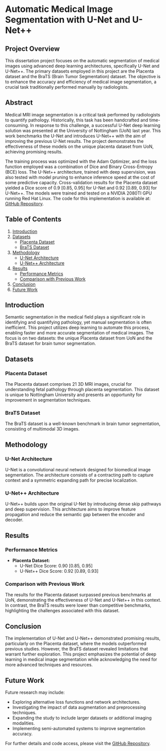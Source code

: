 # Automatic Medical Image Segmentation with U-Net and U-Net++

## Project Overview

This dissertation project focuses on the automatic segmentation of medical images using advanced deep learning architectures, specifically U-Net and U-Net++. The primary datasets employed in this project are the Placenta dataset and the BraTS (Brain Tumor Segmentation) dataset. The objective is to enhance the accuracy and efficiency of medical image segmentation, a crucial task traditionally performed manually by radiologists.

## Abstract

Medical MRI image segmentation is a critical task performed by radiologists to quantify pathology. Historically, this task has been handcrafted and time-consuming. In response to this challenge, a successful U-Net deep learning solution was presented at the University of Nottingham (UoN) last year. This work benchmarks the U-Net and introduces U-Net++ with the aim of improving the previous U-Net results. The project demonstrates the effectiveness of these models on the unique placenta dataset from UoN, achieving promising results.

The training process was optimized with the Adam Optimizer, and the loss function employed was a combination of Dice and Binary Cross-Entropy (BCE) loss. The U-Net++ architecture, trained with deep supervision, was also tested with model pruning to enhance inference speed at the cost of some predictive capacity. Cross-validation results for the Placenta dataset yielded a Dice score of 0.9 [0.85, 0.95] for U-Net and 0.92 [0.89, 0.93] for U-Net++. The models were trained and tested on a NVIDIA 2080TI GPU running Red Hat Linux. The code for this implementation is available at: [GitHub Repository](https://github.com/manuelhz/dissertation).

## Table of Contents

1. [Introduction](#introduction)
2. [Datasets](#datasets)
   - [Placenta Dataset](#placenta-dataset)
   - [BraTS Dataset](#brats-dataset)
3. [Methodology](#methodology)
   - [U-Net Architecture](#u-net-architecture)
   - [U-Net++ Architecture](#u-net++-architecture)
4. [Results](#results)
   - [Performance Metrics](#performance-metrics)
   - [Comparison with Previous Work](#comparison-with-previous-work)
5. [Conclusion](#conclusion)
6. [Future Work](#future-work)

## Introduction

Semantic segmentation in the medical field plays a significant role in identifying and quantifying pathology, yet manual segmentation is often inefficient. This project utilizes deep learning to automate this process, enabling faster and more accurate segmentation of medical images. The focus is on two datasets: the unique Placenta dataset from UoN and the BraTS dataset for brain tumor segmentation.

## Datasets

### Placenta Dataset
The Placenta dataset comprises 21 3D MRI images, crucial for understanding fetal pathology through placenta segmentation. This dataset is unique to Nottingham University and presents an opportunity for improvement in segmentation techniques.

### BraTS Dataset
The BraTS dataset is a well-known benchmark in brain tumor segmentation, consisting of multimodal 3D images.

## Methodology

### U-Net Architecture
U-Net is a convolutional neural network designed for biomedical image segmentation. The architecture consists of a contracting path to capture context and a symmetric expanding path for precise localization.

### U-Net++ Architecture
U-Net++ builds upon the original U-Net by introducing dense skip pathways and deep supervision. This architecture aims to improve feature propagation and reduce the semantic gap between the encoder and decoder.

## Results

### Performance Metrics
- **Placenta Dataset:**
  - U-Net Dice Score: 0.90 [0.85, 0.95]
  - U-Net++ Dice Score: 0.92 [0.89, 0.93]

### Comparison with Previous Work
The results for the Placenta dataset surpassed previous benchmarks at UoN, demonstrating the effectiveness of U-Net and U-Net++ in this context. In contrast, the BraTS results were lower than competitive benchmarks, highlighting the challenges associated with this dataset.

## Conclusion

The implementation of U-Net and U-Net++ demonstrated promising results, particularly on the Placenta dataset, where the models outperformed previous studies. However, the BraTS dataset revealed limitations that warrant further exploration. This project emphasizes the potential of deep learning in medical image segmentation while acknowledging the need for more advanced techniques and resources.

## Future Work

Future research may include:
- Exploring alternative loss functions and network architectures.
- Investigating the impact of data augmentation and preprocessing techniques.
- Expanding the study to include larger datasets or additional imaging modalities.
- Implementing semi-automated systems to improve segmentation accuracy.

For further details and code access, please visit the [GitHub Repository](https://github.com/manuelhz/dissertation).
